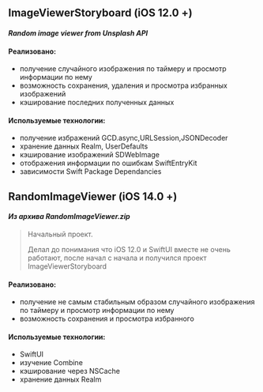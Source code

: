 
## ImageViewerStoryboard (iOS 12.0 +)
#### _Random image viewer from Unsplash API_
#### Реализовано: ####
   - получение случайного изображения по таймеру и просмотр информации по нему 
   - возможность сохранения, удаления и просмотра избранных изображений
   - кэширование последних полученных данных
#### Используемые технологии: ####
  - получение избражений GCD.async,URLSession,JSONDecoder
  - хранение данных Realm, UserDefaults
  - кэширование изображений SDWebImage
  - отображения информации по ошибкам SwiftEntryKit
  - зависимости Swift Package Dependancies
  



## RandomImageViewer (iOS 14.0 +) 
#### _Из архива RandomImageViewer.zip_ ####
> Начальный проект.
> 
> Делал до понимания что iOS 12.0 и SwiftUI вместе не очень работают, после начал с начала и получился проект ImageViewerStoryboard

#### Реализовано: ####
   - получение не самым стабильным образом случайного изображения по таймеру и просмотр информации по нему 
   - возможность сохранения и просмотра избранного
#### Используемые технологии: ####
   - SwiftUI
   - изучение Combine
   - кэширование через NSCache
   - хранение данных Realm
